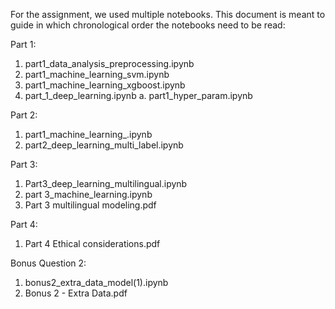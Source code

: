 For the assignment, we used multiple notebooks. This document is meant to guide in which chronological order the notebooks need to be read:

Part 1:
1. part1_data_analysis_preprocessing.ipynb
2. part1_machine_learning_svm.ipynb
3. part1_machine_learning_xgboost.ipynb
4. part_1_deep_learning.ipynb
   a. part1_hyper_param.ipynb

Part 2:
1. part1_machine_learning_.ipynb
2. part2_deep_learning_multi_label.ipynb

Part 3:
1. Part3_deep_learning_multilingual.ipynb
2. part 3_machine_learning.ipynb
3. Part 3 multilingual modeling.pdf

Part 4:
1. Part 4 Ethical considerations.pdf

Bonus Question 2:
1. bonus2_extra_data_model(1).ipynb
2. Bonus 2 - Extra Data.pdf
